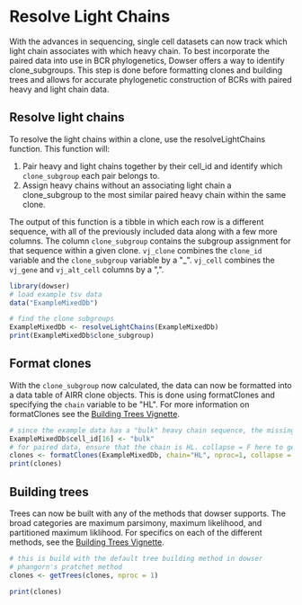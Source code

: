 # Resolve Light Chains

With the advances in sequencing, single cell datasets can now track which light chain associates with which heavy chain. To best incorporate the paired data into use in BCR phylogenetics, Dowser offers a way to identify clone_subgroups. This step is done before formatting clones and building trees and allows for accurate phylogenetic construction of BCRs with paired heavy and light chain data. 

## Resolve light chains 

To resolve the light chains within a clone, use the resolveLightChains function. This function will:

1. Pair heavy and light chains together by their cell_id and identify which `clone_subgroup` each pair belongs to. 
2. Assign heavy chains without an associating light chain a clone_subgroup to the most similar paired heavy chain within the same clone.

The output of this function is a tibble in which each row is a different sequence, with all of the previously included data along with a few more columns. The column `clone_subgroup` contains the subgroup assignment for that sequence within a given clone. `vj_clone` combines the `clone_id` variable and the `clone_subgroup` variable by a "_". `vj_cell` combines the `vj_gene` and `vj_alt_cell` columns by a ",". 


```r
library(dowser)
# load example tsv data
data("ExampleMixedDb")

# find the clone subgroups 
ExampleMixedDb <- resolveLightChains(ExampleMixedDb)
print(ExampleMixedDb$clone_subgroup)
```

## Format clones

With the `clone_subgroup` now calculated, the data can now be formatted into a data table of AIRR clone objects. This is done using formatClones and specifying the `chain` variable to be "HL". For more information on formatClones see the [Building Trees Vignette](Building-Trees-Vignette.md).


```r
# since the example data has a "bulk" heavy chain sequence, the missing cell_id will need to be replaced
ExampleMixedDb$cell_id[16] <- "bulk"
# for paired data, ensure that the chain is HL. collapse = F here to get multiple clones due to the sequences being very similiar. 
clones <- formatClones(ExampleMixedDb, chain="HL", nproc=1, collapse = F)
print(clones)
```
## Building trees 

Trees can now be built with any of the methods that dowser supports. The broad categories are maximum parsimony, maximum likelihood, and partitioned maximum liklihood. For specifics on each of the different methods, see the [Building Trees Vignette](Building-Trees-Vignette.md).


```r
# this is build with the default tree building method in dowser
# phangorn's pratchet method
clones <- getTrees(clones, nproc = 1)

print(clones)
```

